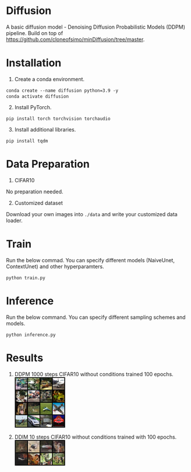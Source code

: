# Diffusion
A basic diffusion model - Denoising Diffusion Probabilistic Models (DDPM) pipeline. Build on top of https://github.com/cloneofsimo/minDiffusion/tree/master.

# Installation
1. Create a conda environment.
```
conda create --name diffusion python=3.9 -y
conda activate diffusion
```

2. Install PyTorch.
```
pip install torch torchvision torchaudio
```

3. Install additional libraries.
```
pip install tqdm
```

# Data Preparation
1. CIFAR10

No preparation needed.

2. Customized dataset

Download your own images into ```./data``` and write your customized data loader.

# Train
Run the below commad. You can specify different models (NaiveUnet, ContextUnet) and other hyperparamters.
```
python train.py
```

# Inference
Run the below command. You can specify different sampling schemes and models.
```
python inference.py
```

# Results
1. DDPM 1000 steps CIFAR10 without conditions trained 100 epochs.
![Generated images](https://github.com/liuch37/diffusion/blob/main/misc/ddpm_sample_cifar_99_naiveunet.png)

2. DDIM 10 steps CIFAR10 without conditions trained with 100 epochs.
![Generated images](https://github.com/liuch37/diffusion/blob/main/misc/ddim_sample_cifar_99_naiveunet.png)
